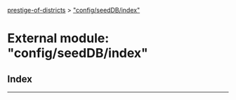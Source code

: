 [prestige-of-districts](../README.md) > ["config/seedDB/index"](../modules/_config_seeddb_index_.md)

# External module: "config/seedDB/index"

## Index

---

